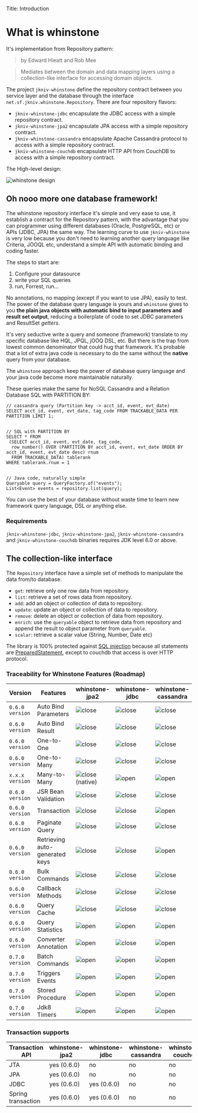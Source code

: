 Title: Introduction


# What is whinstone


It's implementation from Repository pattern:

>by Edward Hieatt and Rob Mee

>Mediates between the domain and data mapping layers using a collection-like interface for accessing domain objects.

The project `jkniv-whinstone` define the repository contract between you service layer and the database through the interface `net.sf.jkniv.whinstone.Repository`. There are four repository flavors: 

- `jkniv-whinstone-jdbc` encapsulate the JDBC access with a simple repository contract.
- `jkniv-whinstone-jpa2` encapsulate JPA access with a simple repository contract.
- `jkniv-whinstone-cassandra` encapsulate Apache Cassandra protocol to access with a simple repository contract.
- `jkniv-whinstone-couchdb` encapsulate HTTP API from CouchDB to access with a simple repository contract.

The High-level design:

![whinstone design](images/whinstone-architecture.png)



## Oh nooo more one database framework!

The whinstone repository interface it's simple and very ease to use, it establish a contract for the Repository pattern, with the advantage that you can programmer using different databases (Oracle, PostgreSQL, etc) or APIs (JDBC, JPA) the same way. The learning curve to use `jkniv-whinstone` is very low because you don't need to learning another query language like Criteria, JOOQL etc, understand a simple API with automatic binding and coding faster.

The steps to start are:

1. Configure your datasource
2. write your SQL queries
3. run, Forrest, run...

No annotations, no mapping (except if you want to use JPA), easily to test. The power of the database query language is yours and `whinstone` gives to you **the plain java objects with automatic bind to input parameters and result set output**, reducing a boilerplate of code to set JDBC parameters and ResultSet *getters*.


It's very seductive write a query and someone (framework) translate to my specific database like HQL, JPQL, jOOQ DSL, etc. But there is the trap from lowest common denominator that could hug that framework. It's probable that a lot of extra java code is necessary to do the same without the **native** query from your database.

The `whinstone` approach keep the power of database query language and your java code become more maintainable naturally.

These queries make the same for NoSQL Cassandra and a Relation Database SQL with PARTITION BY:

    // cassandra query (Partition key -> acct_id, event, evt_date)
    SELECT acct_id, event, evt_date, tag_code FROM TRACKABLE_DATA PER PARTITION LIMIT 1;


    // SQL with PARTITION BY
    SELECT * FROM 
     (SELECT acct_id, event, evt_date, tag_code, 
      row_number() OVER (PARTITION BY acct_id, event, evt_date ORDER BY acct_id, event, evt_date desc) rnum
      FROM TRACKABLE_DATA) tablerank  
    WHERE tablerank.rnum = 1


    // Java code, naturally simple
    Queryable query = QueryFactory.of("events");
    List<Event> events = repository.list(query);
    

You can use the best of your database without waste time to learn new framework query language, DSL or anything else.


    
### Requirements

`jkniv-whinstone-jdbc`, `jkniv-whinstone-jpa2`, `jkniv-whinstone-cassandra` and `jkniv-whinstone-couchdb` binaries requires JDK level 6.0 or above.


## The collection-like interface

The `Repository` interface have a simple set of methods to manipulate the data from/to database.

- `get`: retrieve only one row data from repository.
- `list`: retrieve a set of rows data from repository.
- `add`: add an object or collection of data to repository.
- `update`: update an object or collection of data to repository.
- `remove`: delete an object or collection of data from repository.
- `enrich`: use the `queryable` object to retrieve data from repository and append the result to object parameter from `queryable`. 
- `scalar`: retrieve a scalar value (String, Number, Date etc)

The library is 100% protected against [SQL injection](https://www.owasp.org/index.php/SQL_Injection "OWASP SQL injection") because all statements are [PreparedStatement](https://docs.oracle.com/javase/6/docs/api/java/sql/PreparedStatement.html "PreparedStatement"), except to couchdb that access is over HTTP protocol.


### Traceability for Whinstone Features (Roadmap)

|Version| Features            | whinstone-jpa2 | whinstone-jdbc | whinstone-cassandra | whinstone-couchdb     |
|-------| ------------------- | -------------- | -------------- |---------------------|-----------------------|
|`0.6.0 version`| Auto Bind Parameters| ![close][chk]  | ![close][chk]  | ![close][chk]       | ![close][chk]  |
|`0.6.0 version`| Auto Bind Result    | ![close][chk]  | ![close][chk]  | ![close][chk]       | ![close][chk]  |
|`0.6.0 version`| One-to-One          | ![close][chk]  | ![close][chk]  | ![close][chk]       | ![close][chk](native) |
|`0.6.0 version`| One-to-Many         | ![close][chk]  | ![close][chk]  | ![close][chk]       | ![close][chk](native) |
|`x.x.x version`| Many-to-Many        | ![close][chk](native)  | ![open][clo]  | ![open][clo] | ![open][clo]   |
|`0.6.0 version`| JSR Bean Validation | ![close][chk]  | ![close][chk]  | ![close][chk]       | ![close][chk]  |
|`0.6.0 version`| Transaction         | ![close][chk]  | ![close][chk]  | ![open][clo]        | ![open][clo]   |
|`0.6.0 version`| Paginate Query      | ![close][chk]  | ![close][chk]  | ![close][chk]       | ![close][chk]  |
|`0.6.0 version`| Retrieving auto-generated keys| ![close][chk]| ![close][chk]| ![open][clo]  | ![close][chk]  |
|`0.6.0 version`| Bulk Commands       | ![close][chk]  | ![close][chk]  | ![close][chk]       | ![close][chk]  |
|`0.6.0 version`| Callback Methods    | ![close][chk]  | ![close][chk]  | ![close][chk]       | ![close][chk]  |
|`0.6.0 version`| Query Cache         | ![close][chk]  | ![close][chk]  | ![close][chk]       | ![close][chk]  |
|`0.6.0 version`| Query Statistics    | ![open][clo]   | ![open][clo]   | ![open][clo]        | ![open][clo]   |
|`0.6.0 version`| Converter Annotation| ![open][clo]   | ![close][chk]  | ![open][clo]        | ![open][clo]   |
|`0.7.0 version`| Batch Commands      | ![open][clo]   | ![open][clo]   | ![open][clo]        | ![open][clo]   |
|`0.7.0 version`| Triggers Events     | ![open][clo]   | ![open][clo]   | ![open][clo]        | ![open][clo]   |
|`0.7.0 version`| Stored Procedure    | ![open][clo]   | ![open][clo]   | ![open][clo]        | ![open][clo]   |
|`0.7.0 version`| Jdk8 Timers         | ![open][clo]   | ![open][clo]   | ![open][clo]        | ![open][clo]   |


### Transaction supports

| Transaction API    | whinstone-jpa2 | whinstone-jdbc | whinstone-cassandra | whinstone-couchdb |
| ------------------ | -------------- | -------------- |---------------------|-------------------|
| JTA                |   yes (0.6.0)  | no             | no                  | no                |
| JPA                |   yes (0.6.0)  | no             | no                  | no                |
| JDBC               |   yes (0.6.0)  | yes  (0.6.0)   | no                  | no                |
| Spring transaction |   yes (0.6.0)  | yes  (0.6.0)   | no                  | no                |


[chk]: images/check.png "Supported"
[clo]: images/close.png "Not implemented yet"
